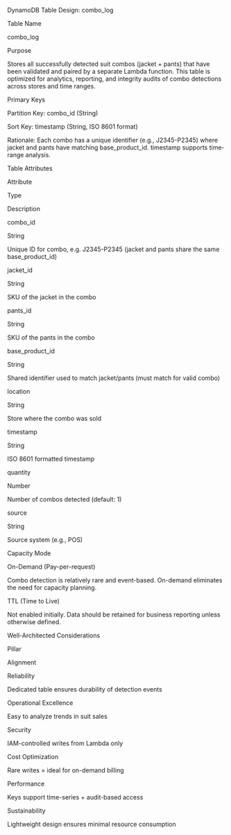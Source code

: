 DynamoDB Table Design: combo_log

Table Name

combo_log

Purpose

Stores all successfully detected suit combos (jacket + pants) that have been validated and paired by a separate Lambda function. This table is optimized for analytics, reporting, and integrity audits of combo detections across stores and time ranges.

Primary Keys

Partition Key: combo_id (String)

Sort Key: timestamp (String, ISO 8601 format)

Rationale: Each combo has a unique identifier (e.g., J2345-P2345) where jacket and pants have matching base_product_id. timestamp supports time-range analysis.

Table Attributes

Attribute

Type

Description

combo_id

String

Unique ID for combo, e.g. J2345-P2345 (jacket and pants share the same base_product_id)

jacket_id

String

SKU of the jacket in the combo

pants_id

String

SKU of the pants in the combo

base_product_id

String

Shared identifier used to match jacket/pants (must match for valid combo)

location

String

Store where the combo was sold

timestamp

String

ISO 8601 formatted timestamp

quantity

Number

Number of combos detected (default: 1)

source

String

Source system (e.g., POS)

Capacity Mode

On-Demand (Pay-per-request)

Combo detection is relatively rare and event-based. On-demand eliminates the need for capacity planning.

TTL (Time to Live)

Not enabled initially. Data should be retained for business reporting unless otherwise defined.

Well-Architected Considerations

Pillar

Alignment

Reliability

Dedicated table ensures durability of detection events

Operational Excellence

Easy to analyze trends in suit sales

Security

IAM-controlled writes from Lambda only

Cost Optimization

Rare writes = ideal for on-demand billing

Performance

Keys support time-series + audit-based access

Sustainability

Lightweight design ensures minimal resource consumption
